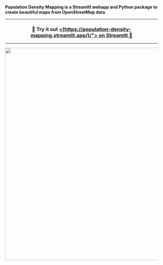 **Population Density Mapping is a Streamlit webapp and Python package to create beautiful maps from OpenStreetMap data**

---
<h3 align="center">
    🎈 Try it out <a href="https://population-density-mapping.streamlit.app"><(https://population-density-mapping.streamlit.app/)/"> on Streamlit 🎈 </a>
</h3>

---    



<p align="center">
    <a href="https://population-density-mapping.streamlit.app"><img src="demo.gif" width=700></a>
</p>

<br>

